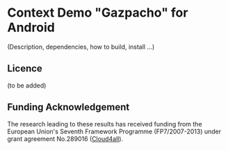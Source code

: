# Context Demo "Gazpacho" for Android

(Description, dependencies, how to build, install ...)

## Licence 
(to be added)

## Funding Acknowledgement

The research leading to these results has received funding from the European
Union's Seventh Framework Programme (FP7/2007-2013) under grant agreement No.289016
([Cloud4all](http://www.cloud4all.info/)).
